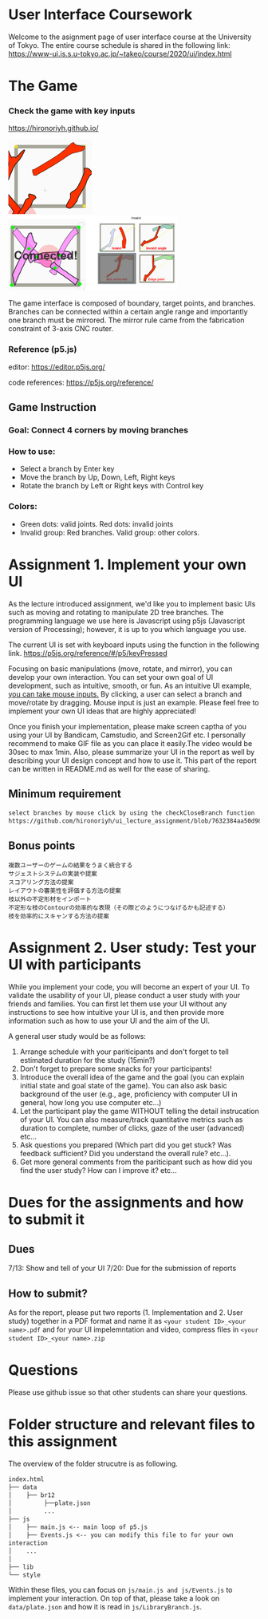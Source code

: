 User Interface Coursework
============================
Welcome to the asignment page of user interface course at the University of Tokyo. The entire course schedule is shared in the following link:
https://www-ui.is.s.u-tokyo.ac.jp/~takeo/course/2020/ui/index.html

# The Game
### Check the game with key inputs
https://hironoriyh.github.io/

<p float="left">
  <img src="branchconnect_small.gif" height="150" />
  <img src="complete_and_invalids.png" height="150" />
</p>

<!-- ![](branchconnect_small.gif) ![](complete_and_invalids.png) -->

The game interface is composed of boundary, target points, and branches.
Branches can be connected within a certain angle range and importantly one branch must be mirrored. The mirror rule came from the fabrication constraint of 3-axis CNC router. 

### Reference (p5.js)
editor: https://editor.p5js.org/ 

code references: https://p5js.org/reference/

## Game Instruction
### Goal: Connect 4 corners by moving branches 
### How to use:  
- Select a branch by Enter key
- Move the branch by Up, Down, Left, Right keys 
- Rotate the branch by Left or Right keys with Control key 
### Colors: 
- Green dots: valid joints. Red dots: invalid joints
- Invalid group: Red branches. Valid group: other colors.

# Assignment 1. Implement your own UI
As the lecture introduced assignment, we'd like you to implement basic UIs such as moving and rotating to manipulate 2D tree branches. The programming language we use here is  Javascript using p5js (Javascript version of Processing); however, it is up to you which language you use. 

The current UI is set with keyboard inputs using the function in the following link.
https://p5js.org/reference/#/p5/keyPressed 

Focusing on basic manipulations (move, rotate, and mirror), you can develop your own interaction. You can set your own goal of UI development, such as intuitive, smooth, or fun. As an intuitive UI example, [you can take mouse inputs.](https://github.com/hironoriyh/ui_lecture_assignment/blob/9f2d841e5770d647dd21f749755b51c29332cd30/js/Events.js#L38) By clicking, a user can select a branch and move/rotate by dragging. Mouse input is just an example. Please feel free to implement your own UI ideas that are highly appreciated!

Once you finish your implementation, please make screen captha of you using your UI by Bandicam, Camstudio, and Screen2Gif etc. I personally recommend to make GIF file as you can place it easily.The video would be 30sec to max 1min. Also, please summarize your UI in the report as well by describing your UI design concept and how to use it. This part of the report can be written in README.md as well for the ease of sharing.

## Minimum requirement
    select branches by mouse click by using the checkCloseBranch function https://github.com/hironoriyh/ui_lecture_assignment/blob/7632384aa50d987c4c7e8d198daf54ee4a6f4ce2/js/Events.js#L60

## Bonus points
    複数ユーザーのゲームの結果をうまく統合する
    サジェストシステムの実装や提案
    スコアリング方法の提案
    レイアウトの審美性を評価する方法の提案
    枝以外の不定形材をインポート
    不定形な枝のContourの効率的な表現（その際どのようにつなげるかも記述する）
    枝を効率的にスキャンする方法の提案


# Assignment 2. User study: Test your UI with participants
While you implement your code, you will become an expert of your UI. To validate the usability of your UI, please conduct a user study with your friends and families. You can first let them use your UI without any instructions to see how intuitive your UI is, and then provide more information such as how to use your UI and the aim of the UI. 

A general user study would be as follows:
1. Arrange schedule with your pariticipants and don't forget to tell estimated duration for the study (15min?)
2. Don't forget to prepare some snacks for your participants!
3. Introduce the overall idea of the game and the goal (you can explain initial state and goal state of the game). You can also ask basic background of the user (e.g., age, proficiency with computer UI in general, how long you use computer etc...)
4. Let the participant play the game WITHOUT telling the detail instrucation of your UI. You can also measure/track quantitative metrics such as duration to complete, number of clicks, gaze of the user (advanced) etc...  
5. Ask questions you prepared (Which part did you get stuck? Was feedback sufficient? Did you understand the overall rule? etc...). 
6. Get more general comments from the pariticipant such as how did you find the user study? How can I improve it? etc...



<!-- Please measure the duration for completing the game to see how smooth your UI is. Please summarize findings during user study including interviews. The questions of the interview could be - how intuitive was it and where did you get stuck? - Any comment for improving the UI? -->


# Dues for the assignments and how to submit it
## Dues
  7/13: Show and tell of your UI
  7/20: Due for the submission of reports

## How to submit?
As for the report, please put two reports (1. Implementation and 2. User study) together in a PDF format and name it as ```<your student ID>_<your name>.pdf```
and for your UI impelemntation and video, compress files in ```<your student ID>_<your name>.zip```


# Questions
Please use github issue so that other students can share your questions. 

# Folder structure and relevant files to this assignment
The overview of the folder strucutre is as following. 
```
index.html
├── data
│    ├── br12
│         ├──plate.json
│         ...
├── js
│    ├── main.js <-- main loop of p5.js
│    ├── Events.js <-- you can modify this file to for your own interaction
│    ...
│
├── lib   
└── style
```
Within these files, you can focus on ```js/main.js and js/Events.js``` to implement your interaction. On top of that, please take a look on ```data/plate.json``` and how it is read in ```js/LibraryBranch.js```. 

